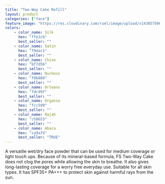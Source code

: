 ```yaml
---
title: "Two-Way Cake Refill"
layout: product
categories: ["face"]
feature_image: "https://res.cloudinary.com/ruel/image/upload/v1438575069/fs/Two_way_cake_refill_PB246663.jpg"
colors:
    - color_name: Silk
      hex: "ffe2cb"
      best_seller: ""
    - color_name: Satin
      hex: "f9dac1"
      best_seller: ""
    - color_name: Chino
      hex: "bf7d56"
      best_seller: ""
    - color_name: Duchess
      hex: "f0b889"
      best_seller: ""
    - color_name: Orleans
      hex: "fdc99f"
      best_seller: ""
    - color_name: Organza
      hex: "fcc599"
      best_seller: ""
    - color_name: Rajah
      hex: "c58653"
      best_seller: ""
    - color_name: Abaca
      hex: "ca9a74"
      best_seller: "TRUE"      
---
```

A versatile wet/dry face powder that can be used for medium coverage or light touch ups. Because of its mineral-based formula, FS Two-Way Cake does not clog the pores while allowing the skin to breathe. It also gives long-lasting coverage for a worry free everyday use. Suitable for all skin types. It has SPF35+ PA+++ to protect skin against harmful rays from the sun.

